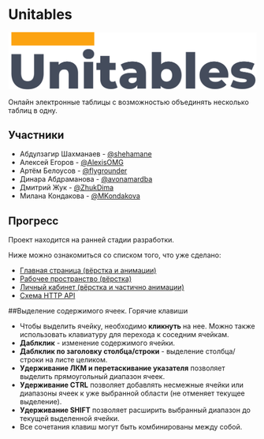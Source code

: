 # Unitables
![Unitables](src/client/img/logo_readme.png)

Онлайн электронные таблицы с возможностью объединять несколько таблиц в одну.

## Участники
- Абдулзагир Шахманаев - [@shehamane](https://github.com/shehamane)
- Алексей Егоров - [@AlexisOMG](https://github.com/AlexisOMG)
- Артём Белоусов - [@flygrounder](https://github.com/flygrounder)
- Динара Абдраманова - [@avonamardba](https://github.com/avonamardba)
- Дмитрий Жук - [@ZhukDima](https://github.com/ZhukDima)
- Милана Кондакова - [@MKondakova](https://github.com/MKondakova)

## Прогресс
Проект находится на ранней стадии разработки.

Ниже можно ознакомиться со списком того, что уже сделано:  
- [Главная страница (вёрстка и анимации)](https://bmstu-iu9.github.io/utp2020-11-spreadsheet/src/client/index.html)
- [Рабочее пространство (вёрстка)](https://bmstu-iu9.github.io/utp2020-11-spreadsheet/src/client/workspace.html)
- [Личный кабинет (вёрстка и частично анимации)](https://bmstu-iu9.github.io/utp2020-11-spreadsheet/src/client/personal%20account.html)
- [Схема HTTP API](https://app.swaggerhub.com/apis-docs/flygr0under/unitables-api/0.1.0)

##Выделение содержимого ячеек. Горячие клавиши

- Чтобы выделить ячейку, необходимо **кликнуть** на нее. Можно также использовать клавиатуру для перехода к соседним ячейкам.
- **Даблклик** - изменение содержимого ячейки.
- **Даблклик по заголовку столбца/строки** - выделение столбца/строки на листе целиком.
- **Удерживание ЛКМ и перетаскивание указателя** позволяет выделить прямоугольный диапазон ячеек.
- **Удерживание CTRL** позволяет добавлять несмежные ячейки или диапазоны ячеек к уже выбранной области (не отменяет текущее выделение).
- **Удерживание SHIFT** позволяет расширить выбранный диапазон до текущей выделенной ячейки.
- Все сочетания клавиш могут быть комбинированы между собой.
